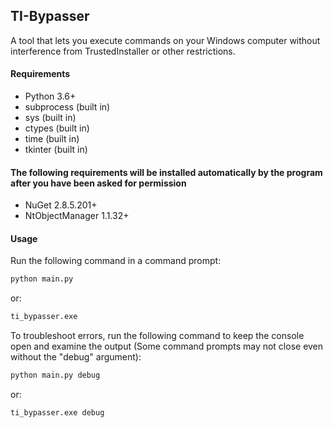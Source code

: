 ## TI-Bypasser

A tool that lets you execute commands on your Windows computer without interference from TrustedInstaller or other restrictions.

#### Requirements

- Python 3.6+
- subprocess (built in)
- sys (built in)
- ctypes (built in)
- time (built in)
- tkinter (built in)

#### The following requirements will be installed automatically by the program after you have been asked for permission

- NuGet 2.8.5.201+
- NtObjectManager 1.1.32+

#### Usage

Run the following command in a command prompt:

```sh
python main.py
```

or:

```sh
ti_bypasser.exe
```

To troubleshoot errors, run the following command to keep the console open and examine the output
(Some command prompts may not close even without the "debug" argument):

```sh
python main.py debug
```

or:

```sh
ti_bypasser.exe debug
```
